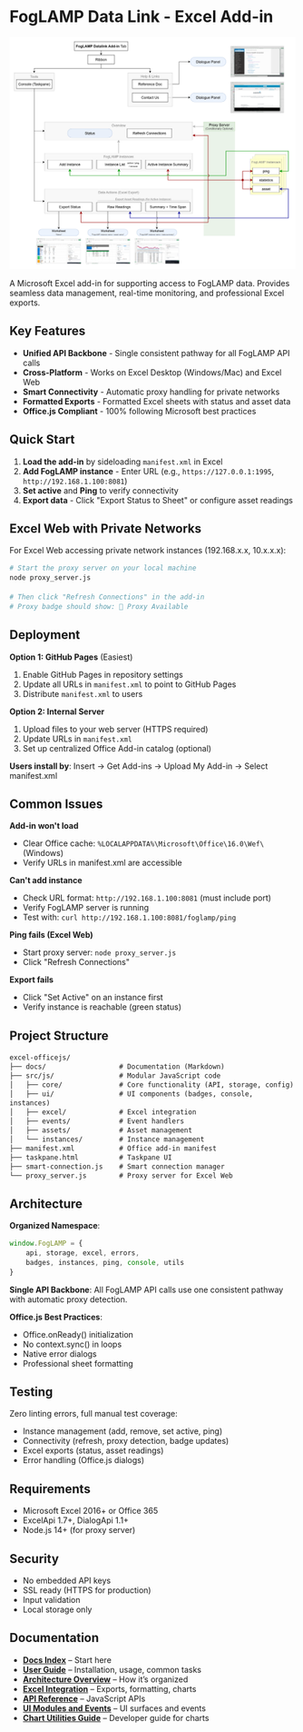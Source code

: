 # FogLAMP Data Link - Excel Add-in

![Workflow](/docs/images/workflow.png?raw=true)

A Microsoft Excel add-in for supporting access to FogLAMP data. Provides seamless data management, real-time monitoring, and professional Excel exports.

## **Key Features**

- **Unified API Backbone** - Single consistent pathway for all FogLAMP API calls
- **Cross-Platform** - Works on Excel Desktop (Windows/Mac) and Excel Web
- **Smart Connectivity** - Automatic proxy handling for private networks
- **Formatted Exports** - Formatted Excel sheets with status and asset data
- **Office.js Compliant** - 100% following Microsoft best practices

## **Quick Start**

1. **Load the add-in** by sideloading `manifest.xml` in Excel
2. **Add FogLAMP instance** - Enter URL (e.g., `https://127.0.0.1:1995`, `http://192.168.1.100:8081`)
3. **Set active** and **Ping** to verify connectivity
4. **Export data** - Click "Export Status to Sheet" or configure asset readings

## **Excel Web with Private Networks**

For Excel Web accessing private network instances (192.168.x.x, 10.x.x.x):

```bash
# Start the proxy server on your local machine
node proxy_server.js

# Then click "Refresh Connections" in the add-in
# Proxy badge should show: 🔗 Proxy Available
```

## **Deployment**

**Option 1: GitHub Pages** (Easiest)
1. Enable GitHub Pages in repository settings
2. Update all URLs in `manifest.xml` to point to GitHub Pages
3. Distribute `manifest.xml` to users

**Option 2: Internal Server**
1. Upload files to your web server (HTTPS required)
2. Update URLs in `manifest.xml`
3. Set up centralized Office Add-in catalog (optional)

**Users install by**: Insert → Get Add-ins → Upload My Add-in → Select manifest.xml

## **Common Issues**

**Add-in won't load**
- Clear Office cache: `%LOCALAPPDATA%\Microsoft\Office\16.0\Wef\` (Windows)
- Verify URLs in manifest.xml are accessible

**Can't add instance**
- Check URL format: `http://192.168.1.100:8081` (must include port)
- Verify FogLAMP server is running
- Test with: `curl http://192.168.1.100:8081/foglamp/ping`

**Ping fails (Excel Web)**
- Start proxy server: `node proxy_server.js`
- Click "Refresh Connections"

**Export fails**
- Click "Set Active" on an instance first
- Verify instance is reachable (green status)


## **Project Structure**

```
excel-officejs/
├── docs/                  # Documentation (Markdown)
├── src/js/                # Modular JavaScript code
│   ├── core/              # Core functionality (API, storage, config)
│   ├── ui/                # UI components (badges, console, instances)
│   ├── excel/             # Excel integration
│   ├── events/            # Event handlers
│   ├── assets/            # Asset management
│   └── instances/         # Instance management
├── manifest.xml           # Office add-in manifest
├── taskpane.html          # Taskpane UI
├── smart-connection.js    # Smart connection manager
└── proxy_server.js        # Proxy server for Excel Web
```

## **Architecture**

**Organized Namespace**:
```javascript
window.FogLAMP = {
    api, storage, excel, errors,
    badges, instances, ping, console, utils
}
```

**Single API Backbone**:
All FogLAMP API calls use one consistent pathway with automatic proxy detection.

**Office.js Best Practices**:
- Office.onReady() initialization
- No context.sync() in loops
- Native error dialogs
- Professional sheet formatting

## **Testing**

Zero linting errors, full manual test coverage:
- Instance management (add, remove, set active, ping)
- Connectivity (refresh, proxy detection, badge updates)
- Excel exports (status, asset readings)
- Error handling (Office.js dialogs)

## **Requirements**

- Microsoft Excel 2016+ or Office 365
- ExcelApi 1.7+, DialogApi 1.1+
- Node.js 14+ (for proxy server)

## **Security**

- No embedded API keys
- SSL ready (HTTPS for production)
- Input validation
- Local storage only

## **Documentation**

- **[Docs Index](docs/README.md)** – Start here
- **[User Guide](docs/USER_GUIDE.md)** – Installation, usage, common tasks
- **[Architecture Overview](docs/ARCHITECTURE.md)** – How it’s organized
- **[Excel Integration](docs/EXCEL_INTEGRATION.md)** – Exports, formatting, charts
- **[API Reference](docs/API_REFERENCE.md)** – JavaScript APIs
- **[UI Modules and Events](docs/UI.md)** – UI surfaces and events
- **[Chart Utilities Guide](docs/CHART_UTILITIES_GUIDE.md)** – Developer guide for charts



